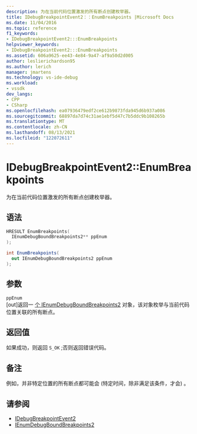 ```yaml
---
description: 为在当前代码位置激发的所有断点创建枚举器。
title: IDebugBreakpointEvent2：：EnumBreakpoints |Microsoft Docs
ms.date: 11/04/2016
ms.topic: reference
f1_keywords:
- IDebugBreakpointEvent2:::EnumBreakpoints
helpviewer_keywords:
- IDebugBreakpointEvent2:::EnumBreakpoints
ms.assetid: 606a9625-ee43-4e84-9a47-af9a50d2d005
author: leslierichardson95
ms.author: lerich
manager: jmartens
ms.technology: vs-ide-debug
ms.workload:
- vssdk
dev_langs:
- CPP
- CSharp
ms.openlocfilehash: ea07936479edf2ce612b9873fda945d6b937a086
ms.sourcegitcommit: 68897da7d74c31ae1ebf5d47c7b5ddc9b108265b
ms.translationtype: MT
ms.contentlocale: zh-CN
ms.lasthandoff: 08/13/2021
ms.locfileid: "122072611"
---
```

# <a name="idebugbreakpointevent2enumbreakpoints"></a>IDebugBreakpointEvent2::EnumBreakpoints
为在当前代码位置激发的所有断点创建枚举器。

## <a name="syntax"></a>语法

```cpp
HRESULT EnumBreakpoints(
  IEnumDebugBoundBreakpoints2** ppEnum
);
```

```csharp
int EnumBreakpoints(
  out IEnumDebugBoundBreakpoints2 ppEnum
);
```

## <a name="parameters"></a>参数
`ppEnum`\
[out]返回一 [个 IEnumDebugBoundBreakpoints2](../../../extensibility/debugger/reference/ienumdebugboundbreakpoints2.md) 对象，该对象枚举与当前代码位置关联的所有断点。

## <a name="return-value"></a>返回值
 如果成功，则返回 `S_OK` ;否则返回错误代码。

## <a name="remarks"></a>备注
 例如，并非特定位置的所有断点都可能会 (特定时间，除非满足该条件，才会) 。

## <a name="see-also"></a>请参阅
- [IDebugBreakpointEvent2](../../../extensibility/debugger/reference/idebugbreakpointevent2.md)
- [IEnumDebugBoundBreakpoints2](../../../extensibility/debugger/reference/ienumdebugboundbreakpoints2.md)
